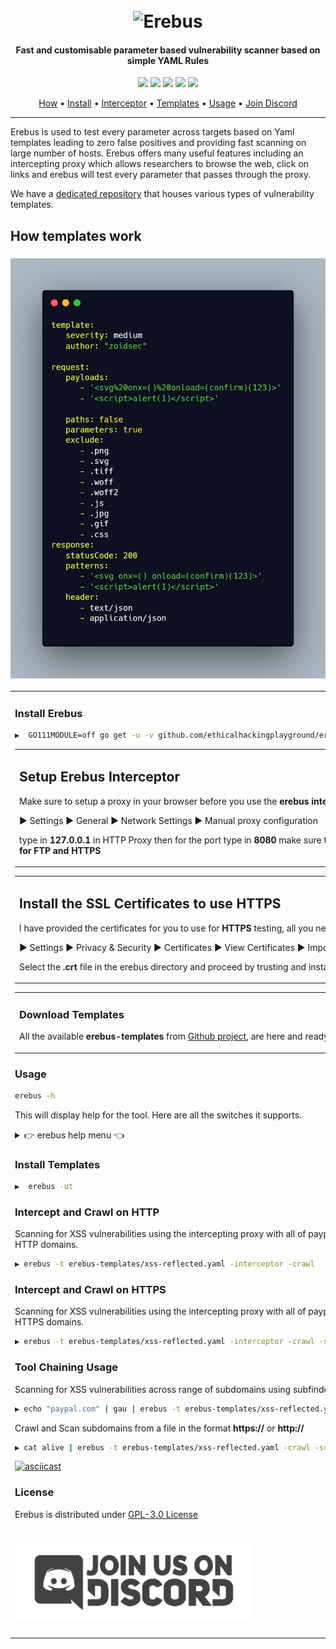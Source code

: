 <h1 align="center">
  <br>
<img src="https://images-wixmp-ed30a86b8c4ca887773594c2.wixmp.com/f/d06120c6-10fa-49a6-8e5a-6de6024c71b5/ddaf69q-cbe86b59-8049-40b6-96ca-bb1929a0b073.gif?token=eyJ0eXAiOiJKV1QiLCJhbGciOiJIUzI1NiJ9.eyJzdWIiOiJ1cm46YXBwOjdlMGQxODg5ODIyNjQzNzNhNWYwZDQxNWVhMGQyNmUwIiwiaXNzIjoidXJuOmFwcDo3ZTBkMTg4OTgyMjY0MzczYTVmMGQ0MTVlYTBkMjZlMCIsIm9iaiI6W1t7InBhdGgiOiJcL2ZcL2QwNjEyMGM2LTEwZmEtNDlhNi04ZTVhLTZkZTYwMjRjNzFiNVwvZGRhZjY5cS1jYmU4NmI1OS04MDQ5LTQwYjYtOTZjYS1iYjE5MjlhMGIwNzMuZ2lmIn1dXSwiYXVkIjpbInVybjpzZXJ2aWNlOmZpbGUuZG93bmxvYWQiXX0.n65EW1oBAX5Uc1gs3SvkpXvS-3Tc1uaP7BRVhSj04DE" width="200px" alt="Erebus">
</h1>

<h4 align="center">Fast and customisable parameter based vulnerability scanner based on simple YAML Rules</h4>


<p align="center">
<a href="https://goreportcard.com/report/github.com/ethicalhackingplayground/erebus"><img src="https://goreportcard.com/badge/github.com/ethicalhackingplayground/erebus"></a>
<a href="https://github.com/ethicalhackingplayground/erebus/issues"><img src="https://img.shields.io/badge/contributions-welcome-brightgreen.svg?style=flat"></a>
<a href="https://github.com/ethicalhackingplayground/erebus/releases"><img src="https://img.shields.io/github/release/ethicalhackingplayground/erebus"></a>
<a href="https://twitter.com/z0idsec"><img src="https://img.shields.io/twitter/follow/z0idsec.svg?logo=twitter"></a>
<a href="https://discord.gg/MQWCem5b"><img src="https://img.shields.io/discord/695645237418131507.svg?logo=discord"></a>
</p>

<p align="center">
  <a href="#how-templates-work">How</a> •
  <a href="#install-erebus">Install</a> •
  <a href="#setup-erebus-interceptor">Interceptor</a> •
  <a href="#download-templates">Templates</a> •
  <a href="#usage">Usage</a> •
  <a href="https://discord.gg/MQWCem5b">Join Discord</a> 
</p>

---

Erebus is used to test every parameter across targets based on Yaml templates leading to zero false positives and providing fast scanning on large number of hosts. Erebus offers many useful features including an intercepting proxy which allows researchers to browse the web, click on links and erebus will test every parameter that passes through the proxy.

We have a [dedicated repository](https://github.com/ethicalhackingplayground/erebus-templates) that houses various types of vulnerability templates.



## How templates work


<h3 align="center">
  <img src="static/yaml.png" alt="yaml-templates-flow" width="700px"></a>
</h3>


<table>
<tr>
<td>  


### Install Erebus

```sh
▶  GO111MODULE=off go get -u -v github.com/ethicalhackingplayground/erebus/erebus
```

<table>
<tr>
<td>  

## Setup Erebus Interceptor

Make sure to setup a proxy in your browser before you use the **erebus interceptor** for firefox go to 

▶ Settings ▶ General ▶ Network Settings ▶ Manual proxy configuration

type in **127.0.0.1** in HTTP Proxy then for the port type in **8080** make sure to enable **Also use this proxy for FTP and HTTPS**

</td>
</tr>
</table>

<table>
<tr>
<td> 

## Install the SSL Certificates to use HTTPS

I have provided the certificates for you to use for **HTTPS** testing, all you need to do is install these by:

▶ Settings ▶ Privacy & Security ▶ Certificates ▶ View Certificates ▶ Import ▶ 

Select the **.crt** file in the erebus directory and proceed by trusting and installing.

</td>
</tr>
</table>


<table>
<tr>
<td>  

### Download Templates

All the available **erebus-templates** from [Github project](https://github.com/ethicalhackingplayground/erebus-templates), are here and ready to use.

</td>
</tr>
</table>


### Usage

```sh
erebus -h
```

This will display help for the tool. Here are all the switches it supports.

<details>
<summary> 👉 erebus help menu 👈</summary>

```
Usage of ./erebus:
  -burp-sitemap string
        scan burp xml sitemap (without base64 decoded)
  -c int
        the number of concurrent requsts (default 100)
  -crawl
        crawl through each intercepted request (default true)
  -depth int
        the crawl depth (default 5)
  -interceptor
        intercept the requests through the proxy and test each parameter
  -o string
        output results to a file
  -p string
        the port on which the interception proxy will listen on (default "8080")
  -scope string
        the scope for the proxy intercetor
  -secure
        determaines if the connection is secure or not
  -silent
        silent (only show vulnerable urls)
  -t string
        use the templates with all our yaml rules instead
  -tc string
        Use other tools by executing an os command (default "qsreplace")
```

</details>

### Install Templates

```sh
▶  erebus -ut
```

### Intercept and Crawl on HTTP

Scanning for XSS vulnerabilities using the intercepting proxy with all of paypal inscope while crawling on HTTP domains.

```sh
▶ erebus -t erebus-templates/xss-reflected.yaml -interceptor -crawl
```

### Intercept and Crawl on HTTPS

Scanning for XSS vulnerabilities using the intercepting proxy with all of paypal inscope while crawling on HTTPS domains.

```sh
▶ erebus -t erebus-templates/xss-reflected.yaml -interceptor -crawl -secure -scope ".*.\.paypal.com"
```

### Tool Chaining Usage

Scanning for XSS vulnerabilities across range of subdomains using subfinder and Gau

```sh
▶ echo "paypal.com" | gau | erebus -t erebus-templates/xss-reflected.yaml
```

Crawl and Scan subdomains from a file in the format **https://** or **http://**

```sh
▶ cat alive | erebus -t erebus-templates/xss-reflected.yaml -crawl -scope ".*.\.paypal.com"
```


[![asciicast](https://asciinema.org/a/424487.svg)](https://asciinema.org/a/424487)

### License

Erebus is distributed under [GPL-3.0 License](https://github.com/ethicalhackingplayground/erebus/blob/main/LICENSE)

<h1 align="left">
  <a href="https://discord.gg/MQWCem5b"><img src="static/Join-Discord.png" width="380" alt="Join Discord"></a>
</h1>
